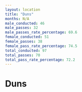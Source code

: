 ```yaml
---
layout: location
title: "Duns"
months: N/A
male_conducted: 46
male_passes: 32
male_passes_rate_percentage: 69.6
female_conducted: 51
female_passes: 38
female_pass_rate_percentage: 74.5
total_conducted: 97
total_passes: 70
total_pass_rate_percentage: 72.2
---
```


# Duns
